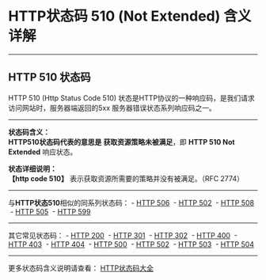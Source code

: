 # HTTP状态码 510 (Not Extended) 含义详解

---

## HTTP 510 状态码

HTTP 510 (Http Status Code 510) 状态是HTTP协议的一种响应码，是我们请求访问网站时，服务器端返回的5xx 服务器错误状态系列响应码之一。

---

**状态码含义：**  
**HTTP510状态码代表的意思是** **获取资源策略未被满足**，即 **HTTP 510 Not Extended** 响应状态。

**状态详细说明：**  
**【http code 510】** 表示获取资源所需要的策略并没有被满足。（RFC 2774）

  

---

与**HTTP状态510**相似的同系列状态码： - [HTTP 506](https://seo.juziseo.com/doc/http_code/506 "HTTP 506详细说明")
 - [HTTP 502](https://seo.juziseo.com/doc/http_code/502 "HTTP 502详细说明")
 - [HTTP 508](https://seo.juziseo.com/doc/http_code/508 "HTTP 508详细说明")
 - [HTTP 505](https://seo.juziseo.com/doc/http_code/505 "HTTP 505详细说明")
 - [HTTP 599](https://seo.juziseo.com/doc/http_code/599 "HTTP 599详细说明")

---

其它常见状态码： - [HTTP 200](https://seo.juziseo.com/doc/http_code/200 "HTTP 200详细说明")
 - [HTTP 301](https://seo.juziseo.com/doc/http_code/301 "HTTP 301详细说明")
 - [HTTP 302](https://seo.juziseo.com/doc/http_code/302 "HTTP 302详细说明")
 - [HTTP 400](https://seo.juziseo.com/doc/http_code/400 "HTTP 400详细说明")
 - [HTTP 403](https://seo.juziseo.com/doc/http_code/403 "HTTP 403详细说明")
 - [HTTP 404](https://seo.juziseo.com/doc/http_code/404 "HTTP 404详细说明")
 - [HTTP 500](https://seo.juziseo.com/doc/http_code/500 "HTTP 500详细说明")
 - [HTTP 502](https://seo.juziseo.com/doc/http_code/502 "HTTP 502详细说明")
 - [HTTP 503](https://seo.juziseo.com/doc/http_code/503 "HTTP 503详细说明")
 - [HTTP 504](https://seo.juziseo.com/doc/http_code/504 "HTTP 504详细说明")

---

更多状态码含义说明请查看： [HTTP状态码大全](https://seo.juziseo.com/doc/http_code/)